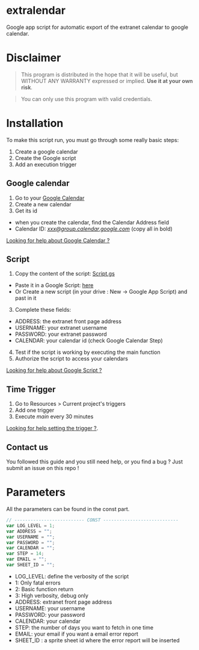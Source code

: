 extralendar
===========

Google app script for automatic export of the extranet calendar to google calendar.

# Disclaimer
> This program is distributed in the hope that it will be useful, but WITHOUT ANY WARRANTY expressed or implied. **Use it at your own risk**.

> You can only use this program with valid credentials.

# Installation

To make this script run, you must go through some really basic steps:

1. Create a google calendar
2. Create the Google script
3. Add an execution trigger


## Google calendar

1. Go to your [Google Calendar ](https://www.google.com/calendar/render)
2. Create a new calendar
3. Get its id 
 * when you create the calendar, find the Calendar Address field
 * Calendar ID:  *xxx@group.calendar.google.com* (copy all in bold)


[Looking for help about Google Calendar ?](https://support.google.com/calendar/?hl=fr#topic=3417969)

## Script

1. Copy the content of the script: [Script.gs](https://github.com/nobe4/extralendar/blob/master/Script.gs)
 * Paste it in a Google Script: [here](https://www.google.com/script/start/)
 * Or Create a new script (in your drive : New -> Google App Script) and past in it
3. Complete these fields:
  * ADDRESS: the extranet front page address
  * USERNAME: your extranet username
  * PASSWORD: your extranet password
  * CALENDAR: your calendar id (check Google Calendar Step)
4. Test if the script is working by executing the main function
5. Authorize the script to access your calendars

[Looking for help about Google Script ?](https://developers.google.com/apps-script/overview)

## Time Trigger

1. Go to Resources > Current project's triggers
2. Add one trigger
3. Execute *main* every 30 minutes

[Looking for help setting the trigger ?](https://developers.google.com/apps-script/guides/triggers/installable?hl=de#managing_triggers_manually).

## Contact us

You followed this guide and you still need help, or you find a bug ?
Just submit an issue on this repo !

# Parameters

All the parameters can be found in the const part.
``` javascript
// -------------------------- CONST ----------------------------
var LOG_LEVEL = 1;
var ADDRESS = "";
var USERNAME = "";
var PASSWORD = "";
var CALENDAR = "";
var STEP = 14;
var EMAIL = "";
var SHEET_ID = "";
```

* LOG_LEVEL: define the verbosity of the script
 * 1: Only fatal errors
 * 2: Basic function return
 * 3: High verbosity, debug only
* ADDRESS: extranet front page address
* USERNAME: your username
* PASSWORD: your password
* CALENDAR: your calendar
* STEP: the number of days you want to fetch in one time
* EMAIL: your email if you want a email error report
* SHEET_ID : a sprite sheet id where the error report will be inserted

